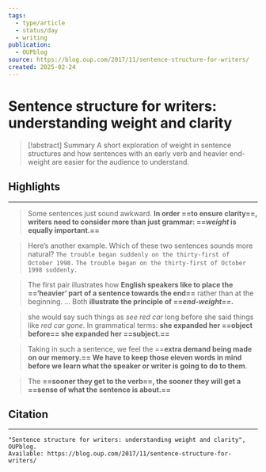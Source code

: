 ```yaml
---
tags:
  - type/article
  - status/day
  - writing
publication:
  - OUPblog
source: https://blog.oup.com/2017/11/sentence-structure-for-writers/
created: 2025-02-24
---
```

# Sentence structure for writers: understanding weight and clarity

> [!abstract] Summary
> A short exploration of weight in sentence structures and how sentences with an early verb and heavier end-weight are easier for the audience to understand.
## Highlights
---
> Some sentences just sound awkward. **In order ==to ensure clarity==, writers need to consider more than just grammar: ==_weight_ is equally important.==**

> Here’s another example. Which of these two sentences sounds more natural?
> `The trouble began suddenly on the thirty-first of October 1998.`
> `The trouble began on the thirty-first of October 1998 suddenly.`

> The first pair illustrates how **English speakers like to place the ==‘heavier’ part of a sentence towards the end==** rather than at the beginning. … Both **illustrate the principle of ==_end-weight==_.**

> she would say such things as _see red car_ long before she said things like _red car gone_. In grammatical terms: **she expanded her ==object before== she expanded her ==subject.==**

> Taking in such a sentence, we feel the ==**extra demand being made on our memory.== We have to keep those eleven words in mind before we learn what the speaker or writer is going to do to them**.

> The **==sooner they get to the verb==, the sooner they will get a ==sense of what the sentence is about.==**
## Citation
---
```
"Sentence structure for writers: understanding weight and clarity", OUPblog.
Available: https://blog.oup.com/2017/11/sentence-structure-for-writers/
```
